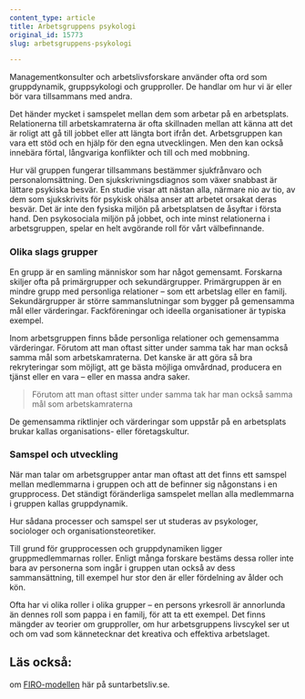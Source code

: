 ```yaml
---
content_type: article
title: Arbetsgruppens psykologi
original_id: 15773
slug: arbetsgruppens-psykologi

---
```


Managementkonsulter och arbetslivsforskare använder ofta ord som gruppdynamik, gruppsykologi och grupproller. De handlar om hur vi är eller bör vara tillsammans med andra.

Det händer mycket i samspelet mellan dem som arbetar på en arbetsplats. Relationerna till arbetskamraterna är ofta skillnaden mellan att känna att det är roligt att gå till jobbet eller att längta bort ifrån det. Arbetsgruppen kan vara ett stöd och en hjälp för den egna utvecklingen. Men den kan också innebära förtal, långvariga konflikter och till och med mobbning.

Hur väl gruppen fungerar tillsammans bestämmer sjukfrånvaro och personalomsättning. Den sjukskrivningsdiagnos som växer snabbast är lättare psykiska besvär. En studie visar att nästan alla, närmare nio av tio, av dem som sjukskrivits för psykisk ohälsa anser att arbetet orsakat deras besvär. Det är inte den fysiska miljön på arbetsplatsen de åsyftar i första hand. Den psykosociala miljön på jobbet, och inte minst relationerna i arbetsgruppen, spelar en helt avgörande roll för vårt välbefinnande.

### Olika slags grupper

En grupp är en samling människor som har något gemensamt. Forskarna skiljer ofta på primärgrupper och sekundärgrupper. Primärgruppen är en mindre grupp med personliga relationer – som ett arbetslag eller en familj. Sekundärgrupper är större sammanslutningar som bygger på gemensamma mål eller värderingar. Fackföreningar och ideella organisationer är typiska exempel.

Inom arbetsgruppen finns både personliga relationer och gemensamma värderingar. Förutom att man oftast sitter under samma tak har man också samma mål som arbetskamraterna. Det kanske är att göra så bra rekryteringar som möjligt, att ge bästa möjliga omvårdnad, producera en tjänst eller en vara – eller en massa andra saker.

> Förutom att man oftast sitter under samma tak har man också samma mål som arbetskamraterna

De gemensamma riktlinjer och värderingar som uppstår på en arbetsplats brukar kallas organisations- eller företagskultur.

### Samspel och utveckling

När man talar om arbetsgrupper antar man oftast att det finns ett samspel mellan medlemmarna i gruppen och att de befinner sig någonstans i en grupprocess. Det ständigt föränderliga samspelet mellan alla medlemmarna i gruppen kallas gruppdynamik.

Hur sådana processer och samspel ser ut studeras av psykologer, sociologer och organisationsteoretiker.

Till grund för grupprocessen och gruppdynamiken ligger gruppmedlemmarnas roller. Enligt många forskare bestäms dessa roller inte bara av personerna som ingår i gruppen utan också av dess sammansättning, till exempel hur stor den är eller fördelning av ålder och kön.

Ofta har vi olika roller i olika grupper – en persons yrkesroll är annorlunda än dennes roll som pappa i en familj, för att ta ett exempel. Det finns mängder av teorier om grupproller, om hur arbetsgruppens livscykel ser ut och om vad som kännetecknar det kreativa och effektiva arbetslaget.

Läs också:
----------

om [FIRO-modellen](https://www.suntarbetsliv.se/artiklar/ledarskap-och-organisation/firo-modellen-olika-faser-i-gruppens-liv/ "FIRO-modellen") här på suntarbetsliv.se.

